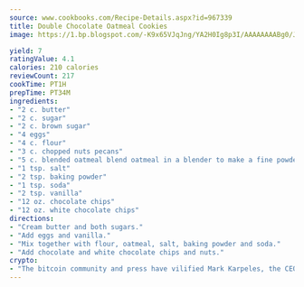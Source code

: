 ```yaml
---
source: www.cookbooks.com/Recipe-Details.aspx?id=967339
title: Double Chocolate Oatmeal Cookies
image: https://1.bp.blogspot.com/-K9x65VJqJng/YA2H0Ig8p3I/AAAAAAAABg0/JRKr7ZzesxofwlGw6YudXad_aQn9BD52QCLcBGAsYHQ/s299/2.png

yield: 7
ratingValue: 4.1
calories: 210 calories
reviewCount: 217
cookTime: PT1H
prepTime: PT34M
ingredients:
- "2 c. butter"
- "2 c. sugar"
- "2 c. brown sugar"
- "4 eggs"
- "4 c. flour"
- "3 c. chopped nuts pecans"
- "5 c. blended oatmeal blend oatmeal in a blender to make a fine powder"
- "1 tsp. salt"
- "2 tsp. baking powder"
- "1 tsp. soda"
- "2 tsp. vanilla"
- "12 oz. chocolate chips"
- "12 oz. white chocolate chips"
directions:
- "Cream butter and both sugars."
- "Add eggs and vanilla."
- "Mix together with flour, oatmeal, salt, baking powder and soda."
- "Add chocolate and white chocolate chips and nuts."
crypto:
- "The bitcoin community and press have vilified Mark Karpeles, the CEO of Mt. Gox, as a clown and a con man."
---
```

